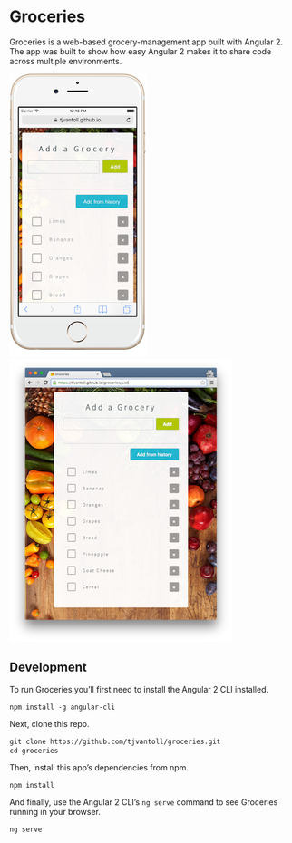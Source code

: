 # Groceries

Groceries is a web-based grocery-management app built with Angular 2. The app was built to show how easy Angular 2 makes it to share code across multiple environments. 

![](assets/iphone-screenshot.png)
![](assets/desktop-screenshot.png)

## Development

To run Groceries you’ll first need to install the Angular 2 CLI installed.

```
npm install -g angular-cli
```

Next, clone this repo.

```
git clone https://github.com/tjvantoll/groceries.git
cd groceries
```

Then, install this app’s dependencies from npm.

```
npm install
```

And finally, use the Angular 2 CLI’s `ng serve` command to see Groceries running in your browser.

```
ng serve
```
